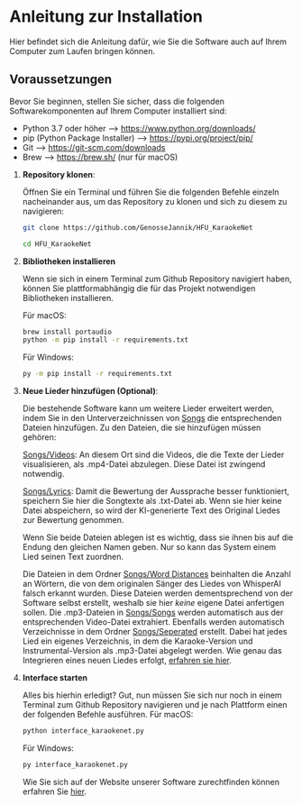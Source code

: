 # Anleitung zur Installation

Hier befindet sich die Anleitung dafür, wie Sie die Software auch auf Ihrem Computer zum Laufen bringen können.

## Voraussetzungen

Bevor Sie beginnen, stellen Sie sicher, dass die folgenden Softwarekomponenten auf Ihrem Computer installiert sind:

- Python 3.7 oder höher --> https://www.python.org/downloads/
- pip (Python Package Installer) --> https://pypi.org/project/pip/
- Git --> https://git-scm.com/downloads
- Brew --> https://brew.sh/ (nur für macOS)


1. **Repository klonen**:

   Öffnen Sie ein Terminal und führen Sie die folgenden Befehle einzeln nacheinander aus, um das Repository zu klonen und sich zu diesem zu navigieren:

   ```sh
   git clone https://github.com/GenosseJannik/HFU_KaraokeNet
   
   cd HFU_KaraokeNet
   ```
   
2. **Bibliotheken installieren**

   Wenn sie sich in einem Terminal zum Github Repository navigiert haben, können Sie plattformabhängig die für das Projekt notwendigen Bibliotheken installieren.

   Für macOS:
   ```sh
   brew install portaudio
   python -m pip install -r requirements.txt
   ```

   Für Windows:
    ```sh
   py -m pip install -r requirements.txt
   ```
   
4. **Neue Lieder hinzufügen (Optional)**:

   Die bestehende Software kann um weitere Lieder erweitert werden, indem Sie in den Unterverzeichnissen von [Songs](./Songs) die entsprechenden Dateien hinzufügen.
   Zu den Dateien, die sie hinzufügen müssen gehören:

   [Songs/Videos](./Songs/Videos): An diesem Ort sind die Videos, die die Texte der Lieder visualisieren, als .mp4-Datei abzulegen. Diese Datei ist zwingend notwendig.

   [Songs/Lyrics](./Songs/Lyrics): Damit die Bewertung der Aussprache besser funktioniert, speichern Sie hier die Songtexte als .txt-Datei ab. Wenn sie hier keine Datei abspeichern,
   so wird der KI-generierte Text des Original Liedes zur Bewertung genommen.

   Wenn Sie beide Dateien ablegen ist es wichtig, dass sie ihnen bis auf die Endung den gleichen Namen geben. Nur so kann das System einem Lied seinen Text zuordnen.

   Die Dateien in dem Ordner [Songs/Word Distances](./Songs/Word_Distances) beinhalten die Anzahl an Wörtern, die von dem originalen Sänger des Liedes von WhisperAI falsch erkannt wurden.
   Diese Dateien werden dementsprechend von der Software selbst erstellt, weshalb sie hier *keine* eigene Datei anfertigen sollen. Die .mp3-Dateien in
   [Songs/Songs](./Songs/Songs) werden automatisch aus der entsprechenden Video-Datei extrahiert. Ebenfalls werden automatisch Verzeichnisse in dem Ordner [Songs/Seperated](./Songs/Separated/mdx_q) erstellt. Dabei hat jedes Lied ein eigenes Verzeichnis, in dem die Karaoke-Version und Instrumental-Version als .mp3-Datei abgelegt werden.
  Wie genau das Integrieren eines neuen Liedes erfolgt, [erfahren sie hier](https://github.com/GenosseJannik/HFU_KaraokeNet/blob/main/song.py#L101-L108).



4. **Interface starten**

   Alles bis hierhin erledigt? Gut, nun müssen Sie sich nur noch in einem Terminal zum Github Repository navigieren und je nach Plattform einen der folgenden Befehle ausführen.
   Für macOS:
   ```sh
   python interface_karaokenet.py
   ```
   Für Windows:
    ```sh
   py interface_karaokenet.py
   ```

   Wie Sie sich auf der Website unserer Software zurechtfinden können erfahren Sie [hier](./README.md).
